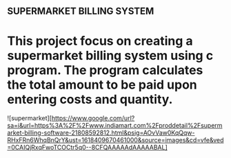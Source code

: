 ## SUPERMARKET BILLING SYSTEM
# This project focus on creating a supermarket billing system using c program. The program calculates the total amount to be paid upon entering costs and quantity. 
![supermarket][https://www.google.com/url?sa=i&url=https%3A%2F%2Fwww.indiamart.com%2Fproddetail%2Fsupermarket-billing-software-21808592812.html&psig=AOvVaw0KqQqw-RHxFRn6WhqBnQrY&ust=1618409670461000&source=images&cd=vfe&ved=0CAIQjRxqFwoTCOCtr5q0--8CFQAAAAAdAAAAABAL]
